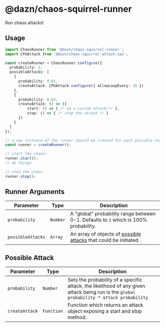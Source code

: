 # @dazn/chaos-squirrel-runner

Run chaos attacks!

## Usage

```ts
import ChaosRunner from '@dazn/chaos-squirrel-runner';
import CPUAttack from '@dazn/chaos-squirrel-attack-cpu';

const createRunner = ChaosRunner.configure({
  probability: 1,
  possibleAttacks: [
    {
      probability: 0.01,
      createAttack: CPUAttack.configure({ allowLoopEvery: 10 })
    },
    {
      probability: 0.02,
      createAttack: () => ({
          start: () => { /* do a custom attack!*/ },
          stop: () => { /* stop the attack */ }
      })
    }
  ]
});

// a new instance of the runner should be created for each possible chaos run
const runner = createRunner();

// start the chaos!
runner.start();
// do things

// stop the chaos
runner.stop();
```

## Runner Arguments

| Parameter       | Type    | Description                                            |
|-----------------|---------|--------------------------------------------------------|
| `probability`     | `Number` | A "global" probability range between 0-1. Defaults to `1` which is 100% probability. |
| `possibleAttacks` | `Array`   | An array of objects of [possible attacks](#possible-attack) that could be initiated  |

## Possible Attack

| Parameter    | Type     | Description                                                                |
|--------------|----------|----------------------------------------------------------------------------|
| `probability`  | `Number`  | Sets the probability of a specific attack, the likelihood of any given attack being run is the `global probability * attack probability`                               |
| `createAttack` | `Function` | Function which returns an attack object exposing a start and stop method.  |

```
